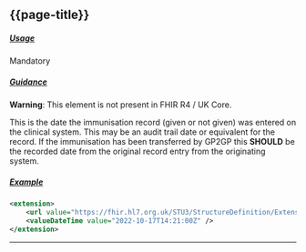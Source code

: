 ## {{page-title}}

<h5><ins>Usage</ins></h5>

<span class="mro-circle mandatory" title="Mandatory"></span> Mandatory


<h5><ins>Guidance</ins></h5>

<div class="nhsd-a-box nhsd-a-box--bg-light-yellow nhsd-!t-margin-bottom-6 nhsd-t-body">
    <b>Warning</b>: This element is not present in FHIR R4 / UK Core.
</div>

This is the date the immunisation record (given or not given) was entered on the clinical system. This may be an audit trail date or equivalent for the record. If the immunisation has been transferred by GP2GP this **SHOULD** be the recorded date from the original record entry from the originating system.

<h5><ins>Example</ins></h5>

```xml
<extension>
    <url value="https://fhir.hl7.org.uk/STU3/StructureDefinition/Extension-CareConnect-DateRecorded-1" />
    <valueDateTime value="2022-10-17T14:21:00Z" />
</extension>
```

---